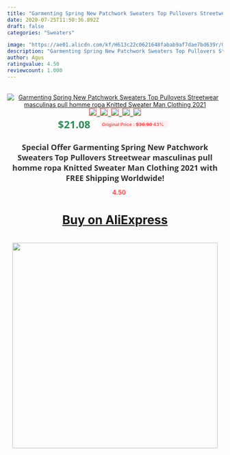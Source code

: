 ```yaml
---
title: "Garmenting Spring New Patchwork Sweaters Top Pullovers Streetwear masculinas pull homme ropa Knitted Sweater Man Clothing 2021"
date: 2020-07-25T11:50:36.892Z
draft: false
categories: "Sweaters"

image: "https://ae01.alicdn.com/kf/H613c22c0621648fabab9af7dae7bd639r/Garmenting-Spring-New-Patchwork-Sweaters-Top-Pullovers-Streetwear-masculinas-pull-homme-ropa-Knitted-Sweater-Man-Clothing.jpg"
description: "Garmenting Spring New Patchwork Sweaters Top Pullovers Streetwear masculinas pull homme ropa Knitted Sweater Man Clothing 2021"
author: Agus
ratingvalue: 4.50
reviewcount: 1.000
---
```

<br>
<div style="text-align: center;">
<a href="https://s.click.aliexpress.com/e/_A6riUN" target="_blank" rel="nofollow noopener noreferrer"><img alt="Garmenting Spring New Patchwork Sweaters Top Pullovers Streetwear masculinas pull homme ropa Knitted Sweater Man Clothing 2021" class="magnifier-image" src="https://ae01.alicdn.com/kf/H613c22c0621648fabab9af7dae7bd639r/Garmenting-Spring-New-Patchwork-Sweaters-Top-Pullovers-Streetwear-masculinas-pull-homme-ropa-Knitted-Sweater-Man-Clothing.jpg_640x640.jpg">
<br>
<img style="border:1px solid salmon" src="https://ae01.alicdn.com/kf/H613c22c0621648fabab9af7dae7bd639r/Garmenting-Spring-New-Patchwork-Sweaters-Top-Pullovers-Streetwear-masculinas-pull-homme-ropa-Knitted-Sweater-Man-Clothing.jpg_120x120.jpg">&nbsp;&nbsp;<img style="border:1px solid salmon" src="https://ae01.alicdn.com/kf/Hfb6b8598e729460fbc11de5c535ccf6eS/Garmenting-Spring-New-Patchwork-Sweaters-Top-Pullovers-Streetwear-masculinas-pull-homme-ropa-Knitted-Sweater-Man-Clothing.jpg_120x120.jpg">&nbsp;&nbsp;<img style="border:1px solid salmon" src="https://ae01.alicdn.com/kf/H4ef6a7e442174f9c972a0dba539fcb6e1/Garmenting-Spring-New-Patchwork-Sweaters-Top-Pullovers-Streetwear-masculinas-pull-homme-ropa-Knitted-Sweater-Man-Clothing.jpg_120x120.jpg">&nbsp;&nbsp;<img style="border:1px solid salmon" src="https://ae01.alicdn.com/kf/H8ba0d46392ea472ab62698445eeaee75c/Garmenting-Spring-New-Patchwork-Sweaters-Top-Pullovers-Streetwear-masculinas-pull-homme-ropa-Knitted-Sweater-Man-Clothing.jpg_120x120.jpg">&nbsp;&nbsp;<img style="border:1px solid salmon" src="https://ae01.alicdn.com/kf/H34bd2970715d40e88a8f6faca846b305x/Garmenting-Spring-New-Patchwork-Sweaters-Top-Pullovers-Streetwear-masculinas-pull-homme-ropa-Knitted-Sweater-Man-Clothing.jpg_120x120.jpg"></a></div><br0>
<div style="text-align: center;"><span style="background-color: white; border: 0px; box-sizing: border-box; color: seagreen; display: inline-block; font-family: &quot;open sans&quot; , &quot;arial&quot; , &quot;helvetica&quot; , sans-serif , &quot;heiti&quot;; font-size: 24px; font-stretch: inherit; font-weight: 700; line-height: inherit; margin: 0px 10px 0px 0px; padding: 0px; vertical-align: middle;">$21.08 </span>
<span style="background: rgb(255 , 241 , 241); border-radius: 3px; border: 0px; box-sizing: border-box; color: #ff4747; display: inline-block; font-family: inherit; font-size: 12px; font-stretch: inherit; font-style: inherit; font-variant: inherit; font-weight: 600; line-height: inherit; margin: 0px; padding: 2px 5px; transform: scale(0.9); vertical-align: middle;">Original Price : <b style="text-decoration: line-through;">$36.98 </b> 43%&nbsp;&nbsp;</span></div>
<h1 style="color: #333333; display: inline-block; font-family: &quot;open sans&quot; , &quot;arial&quot; , &quot;helvetica&quot; , sans-serif , &quot;heiti&quot;; font-size: 18px; font-stretch: inherit; font-weight: 700; text-align: center;">Special Offer Garmenting Spring New Patchwork Sweaters Top Pullovers Streetwear masculinas pull homme ropa Knitted Sweater Man Clothing 2021 with FREE Shipping Worldwide!</h1>
<div style="color: #ff4747; text-align: center;">
<img src="https://4.bp.blogspot.com/-M0ZcTcb-5uY/XleCXlxnR4I/AAAAAAAAAEc/OrjgMkXV1oMQFaCRZj5HQwOCBcu3w1FegCPcBGAYYCw/s1600/star.png" style="height: 15px;">&nbsp;<b>4.50</b></div>
<div class="button_cont" align="center"><a class="buynow_a" href="https://s.click.aliexpress.com/e/_A6riUN" target="_blank" rel="nofollow noopener noreferrer"><H1>Buy on AliExpress</H1></a></div><br>
<div class="separator" style="clear: both; text-align: center;">
<img src="https://lh3.googleusercontent.com/-pTy5HemUv9M/XlePHvY0dAI/AAAAAAAAAE4/0nX5iRUoIWY8eMW9Dpxeirr157OZliDIgCLcBGAsYHQ/s1600/badge.gif" width="480">
</div>
